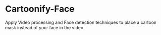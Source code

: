 # Cartoonify-Face
Apply Video processing and Face detection techniques to place a cartoon mask instead of your face in the video.
